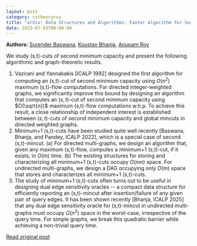 ```yaml
---
layout: post
category: cstheoryrss
title: "arXiv: Data Structures and Algorithms: Faster Algorithm for Second s,t-mincut and Breaking Quadratic barrier"
date: 2025-07-03T00:00:00
---
```


**Authors:** [Surender Baswana](https://dblp.uni-trier.de/search?q=Surender+Baswana), [Koustav Bhanja](https://dblp.uni-trier.de/search?q=Koustav+Bhanja), [Anupam Roy](https://dblp.uni-trier.de/search?q=Anupam+Roy)

We study (s,t)-cuts of second minimum capacity and present the following
algorithmic and graph-theoretic results.
1. Vazirani and Yannakakis [ICALP 1992] designed the first algorithm for
computing an (s,t)-cut of second minimum capacity using $O(n^2)$ maximum
(s,t)-flow computations. For directed integer-weighted graphs, we significantly
improve this bound by designing an algorithm that computes an $(s,t)$-cut of
second minimum capacity using $O(\sqrt{n})$ maximum (s,t)-flow computations
w.h.p. To achieve this result, a close relationship of independent interest is
established between $(s,t)$-cuts of second minimum capacity and global mincuts
in directed weighted graphs.
2. Minimum+1 (s,t)-cuts have been studied quite well recently [Baswana,
Bhanja, and Pandey, ICALP 2022], which is a special case of second
(s,t)-mincut.
(a) For directed multi-graphs, we design an algorithm that, given any maximum
(s,t)-flow, computes a minimum+1 (s,t)-cut, if it exists, in $O(m)$ time.
(b) The existing structures for storing and characterizing all minimum+1
(s,t)-cuts occupy $O(mn)$ space. For undirected multi-graphs, we design a DAG
occupying only $O(m)$ space that stores and characterizes all minimum+1
(s,t)-cuts.
3. The study of minimum+1 (s,t)-cuts often turns out to be useful in
designing dual edge sensitivity oracles -- a compact data structure for
efficiently reporting an (s,t)-mincut after insertion/failure of any given pair
of query edges. It has been shown recently [Bhanja, ICALP 2025] that any dual
edge sensitivity oracle for (s,t)-mincut in undirected multi-graphs must occupy
${\Omega}(n^2)$ space in the worst-case, irrespective of the query time. For
simple graphs, we break this quadratic barrier while achieving a non-trivial
query time.

[Read original post](http://arxiv.org/abs/2507.01366v1)
